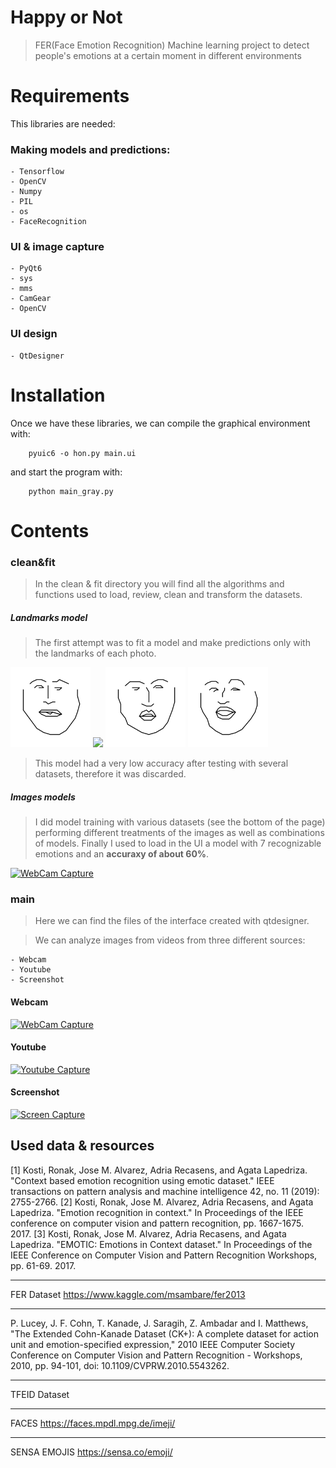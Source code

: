 # Happy or Not
> FER(Face Emotion Recognition) Machine learning project to detect people's emotions at a certain moment in different environments

# Requirements
This libraries are needed:
### Making models and predictions:
    - Tensorflow
    - OpenCV
    - Numpy
    - PIL
    - os
    - FaceRecognition
### UI & image capture
    - PyQt6
    - sys
    - mms
    - CamGear
    - OpenCV

### UI design
    - QtDesigner

# Installation   
Once we have these libraries, we can compile the graphical environment with:

        pyuic6 -o hon.py main.ui

and start the program with:

        python main_gray.py

# Contents   
### clean&fit
> In the clean & fit directory you will find all the algorithms and functions used to load, review, clean and transform the datasets.

##### Landmarks model
> The first attempt was to fit a model and make predictions only with the landmarks of each photo.

<img src="imgs/lmhap.png"
     width= "128px" /> 
<img src="imgs/lmamger.png"
     width= "128px" /> 
<img src="imgs/lmdis.png"
     width= "128px" />
<img src="imgs/lmfear.png"
     width= "128px" />    
    
> This model had a very low accuracy after testing with several datasets, therefore it was discarded.

##### Images models
> I did model training with various datasets (see the bottom of the page) performing different treatments of the images as well as combinations of models.
Finally I used to load in the UI a model with 7 recognizable emotions and an **accuraxy of about 60%**.

[![WebCam Capture](https://img.youtube.com/vi/DKEnSHfwXgk/0.jpg)](https://youtu.be/DKEnSHfwXgk)

### main
> Here we can find the files of the interface created with qtdesigner.

> We can analyze images from videos from three different sources:

    - Webcam
    - Youtube
    - Screenshot

#### Webcam
[![WebCam Capture](https://img.youtube.com/vi/jKjpwnIFuek/0.jpg)](https://youtu.be/jKjpwnIFuek)

#### Youtube

[![Youtube Capture](https://img.youtube.com/vi/WwIlMd8oUkU/0.jpg)](https://youtu.be/WwIlMd8oUkU)
#### Screenshot

[![Screen Capture](https://img.youtube.com/vi/CkPy4aHnup8/0.jpg)](https://youtu.be/CkPy4aHnup8)


## Used data & resources

[1] Kosti, Ronak, Jose M. Alvarez, Adria Recasens, and Agata Lapedriza. "Context based emotion recognition using emotic dataset." IEEE transactions on pattern analysis and machine intelligence 42, no. 11 (2019): 2755-2766.
[2] Kosti, Ronak, Jose M. Alvarez, Adria Recasens, and Agata Lapedriza. "Emotion recognition in context." In Proceedings of the IEEE conference on computer vision and pattern recognition, pp. 1667-1675. 2017.
[3] Kosti, Ronak, Jose M. Alvarez, Adria Recasens, and Agata Lapedriza. "EMOTIC: Emotions in Context dataset." In Proceedings of the IEEE Conference on Computer Vision and Pattern Recognition Workshops, pp. 61-69. 2017.

----------------------------------------

FER Dataset
https://www.kaggle.com/msambare/fer2013

---------------------------------------

P. Lucey, J. F. Cohn, T. Kanade, J. Saragih, Z. Ambadar and I. Matthews, "The Extended Cohn-Kanade Dataset (CK+): A complete dataset for action unit and emotion-specified expression," 2010 IEEE Computer Society Conference on Computer Vision and Pattern Recognition - Workshops, 2010, pp. 94-101, doi: 10.1109/CVPRW.2010.5543262.

---------------------------------

TFEID Dataset

-----------------------------

FACES https://faces.mpdl.mpg.de/imeji/

----------------------------

SENSA EMOJIS https://sensa.co/emoji/